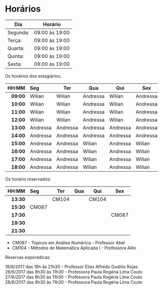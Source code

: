 # Horários

Dia      | Horário
-------- | -------
Segunda: | 09:00 às 19:00
Terça:   | 09:00 às 19:00
Quarta:  | 09:00 às 19:00
Quinta:  | 09:00 às 19:00
Sexta:   | 09:00 às 19:00

Os horários dos estagiários:


HH:MM | Seg | Ter | Qua | Qui | Sex
--: | :--- | --- | --- | --- | ---
**09:00** |  Wilian  |  Wilian  | Andressa |  Wilian  | Andressa 
**10:00** |  Wilian  |  Wilian  | Andressa |  Wilian  | Andressa    
**11:00** |  Wilian  |  Wilian  | Andressa |  Wilian  | Andressa     
**12:00** |  Wilian  |  Wilian  | Andressa |  Wilian  | Andressa                   
**13:00** | Andressa | Andressa | Andressa | Andressa | Andressa         
**14:00** | Andressa | Andressa | Andressa | Andressa | Andressa  
**15:00** | Andressa | Andressa |  Wilian  | Andressa |  Wilian  
**16:00** | Andressa | Andressa |  Wilian  | Andressa |  Wilian
**17:00** | Andressa | Andressa |  Wilian  | Andressa |  Wilian
**18:00** | Andressa | Andressa |  Wilian  | Andressa |  Wilian

      



Os horário reservados:


 HH:MM     |  Seg  |  Ter  |  Qua  |  Qui  | Sex
  --:      | :---  |  ---  |  ---  |  ---  | ---
 **13:30** |       | CM104 |       | CM104 |
 **15:30** | CM087 |       |       |       |  
 **17:30** |       |       |       |       | CM087
 **19:30** |       |       |       |       | 
 **21:30** |       |       |       |       | 

- CM087 - Tópicos em Análise Numérica - Professor Abel
- CM104 - Métodos de Matemática Aplicada I - Professora Ailin


Reservas esporádicas:

19/6/2017  das  19h  às 21h30 - Professor  Elias Alfredo Gudiño Rojas 
26/6/2017  das  8h30 às 11h30 - Professora Paula Rogéria Lima Couto 
27/6/2017  das  8h30 às 11h30 - Professora Paula Rogéria Lima Couto 
28/6/2017  das  8h30 às 11h30 - Professora Paula Rogéria Lima Couto
